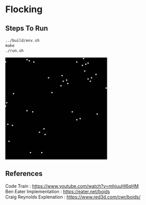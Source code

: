 # Flocking

## Steps To Run
```
../build/env.sh
make
./run.sh
```

![Flocking](https://raw.githubusercontent.com/satyatejachikatla/Simulations/main/Flocking/res/Flocking.gif)

## References

Code Train : https://www.youtube.com/watch?v=mhjuuHl6qHM <br>
Ben Eater Implementation : https://eater.net/boids <br>
Craig Reynolds Explenation : https://www.red3d.com/cwr/boids/ <br>
